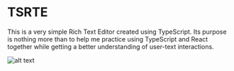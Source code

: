 # TSRTE

This is a very simple Rich Text Editor created using TypeScript. Its purpose is nothing more than to help me practice using TypeScript and React together while
getting a better understanding of user-text interactions.

![alt text](https://github.com/tommy-adams/TSRTE/blob/master/public/image.jpg?raw=true)
